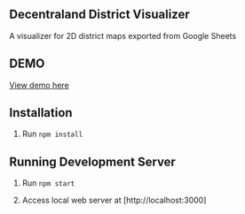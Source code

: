 Decentraland District Visualizer
--------------------------------

A visualizer for 2D district maps exported from Google Sheets

## DEMO

[View demo here](https://hazardu5.github.io/decentraland-district-visualizer/)

## Installation

1.  Run `npm install`

## Running Development Server

1.  Run `npm start`

2.  Access local web server at [http://localhost:3000]